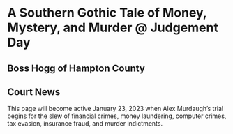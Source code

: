 # A Southern Gothic Tale of Money, Mystery, and Murder @ Judgement Day

## Boss Hogg of Hampton County

## Court News

This page will become active January 23, 2023 when Alex Murdaugh’s trial begins for the slew of financial crimes, money laundering, computer crimes, tax evasion, insurance fraud, and murder indictments. 
